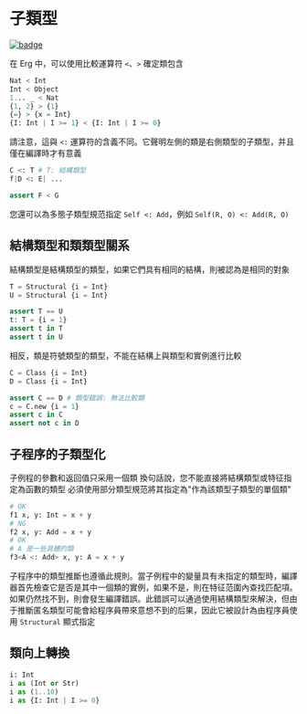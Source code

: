 # 子類型

[![badge](https://img.shields.io/endpoint.svg?url=https%3A%2F%2Fgezf7g7pd5.execute-api.ap-northeast-1.amazonaws.com%2Fdefault%2Fsource_up_to_date%3Fowner%3Derg-lang%26repos%3Derg%26ref%3Dmain%26path%3Ddoc/EN/syntax/type/16_subtyping.md%26commit_hash%3D51de3c9d5a9074241f55c043b9951b384836b258)](https://gezf7g7pd5.execute-api.ap-northeast-1.amazonaws.com/default/source_up_to_date?owner=erg-lang&repos=erg&ref=main&path=doc/EN/syntax/type/16_subtyping.md&commit_hash=51de3c9d5a9074241f55c043b9951b384836b258)

在 Erg 中，可以使用比較運算符 `<`、`>` 確定類包含

```python
Nat < Int
Int < Object
1... _ < Nat
{1, 2} > {1}
{=} > {x = Int}
{I: Int | I >= 1} < {I: Int | I >= 0}
```

請注意，這與 `<:` 運算符的含義不同。它聲明左側的類是右側類型的子類型，并且僅在編譯時才有意義

```python
C <: T # T: 結構類型
f|D <: E| ...

assert F < G
```

您還可以為多態子類型規范指定 `Self <: Add`，例如 `Self(R, O) <: Add(R, O)`

## 結構類型和類類型關系

結構類型是結構類型的類型，如果它們具有相同的結構，則被認為是相同的對象

```python
T = Structural {i = Int}
U = Structural {i = Int}

assert T == U
t: T = {i = 1}
assert t in T
assert t in U
```

相反，類是符號類型的類型，不能在結構上與類型和實例進行比較

```python
C = Class {i = Int}
D = Class {i = Int}

assert C == D # 類型錯誤: 無法比較類
c = C.new {i = 1}
assert c in C
assert not c in D
```

## 子程序的子類型化

子例程的參數和返回值只采用一個類
換句話說，您不能直接將結構類型或特征指定為函數的類型
必須使用部分類型規范將其指定為"作為該類型子類型的單個類"

```python
# OK
f1 x, y: Int = x + y
# NG
f2 x, y: Add = x + y
# OK
# A 是一些具體的類
f3<A <: Add> x, y: A = x + y
```

子程序中的類型推斷也遵循此規則。當子例程中的變量具有未指定的類型時，編譯器首先檢查它是否是其中一個類的實例，如果不是，則在特征范圍內查找匹配項。如果仍然找不到，則會發生編譯錯誤。此錯誤可以通過使用結構類型來解決，但由于推斷匿名類型可能會給程序員帶來意想不到的后果，因此它被設計為由程序員使用 `Structural` 顯式指定

## 類向上轉換

```python
i: Int
i as (Int or Str)
i as (1..10)
i as {I: Int | I >= 0}
```
